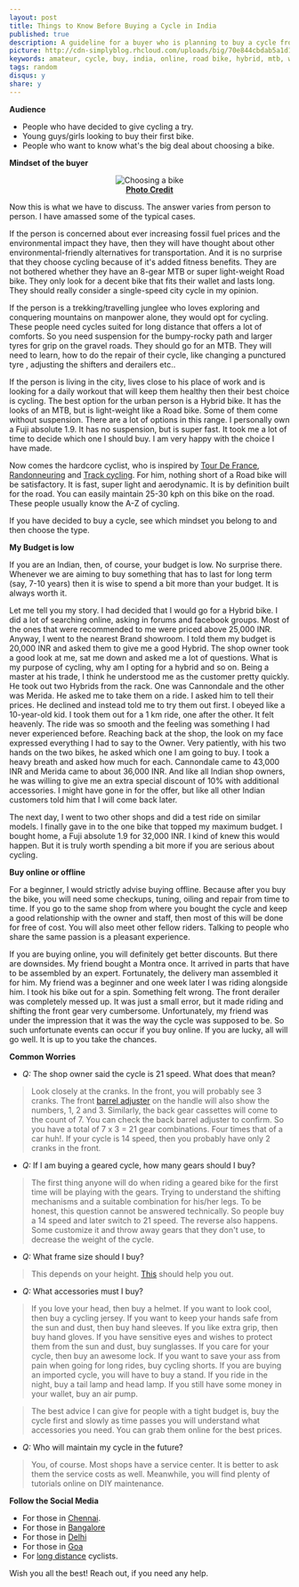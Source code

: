 ```yaml
---
layout: post
title: Things to Know Before Buying a Cycle in India
published: true
description: A guideline for a buyer who is planning to buy a cycle from India. Tips on choosing the type of cycle based on the buyer's need.
picture: http://cdn-simplyblog.rhcloud.com/uploads/big/70e844cbdab5a1d1b9236437090b7608.png
keywords: amateur, cycle, buy, india, online, road bike, hybrid, mtb, workout, commute, office
tags: random
disqus:	y
share: y
---
```


**Audience**

-   People who have decided to give cycling a try.
-   Young guys/girls looking to buy their first bike.
-   People who want to know what's the big deal about choosing a bike.

**Mindset of the buyer**

<center><img src="http://cdn-simplyblog.rhcloud.com/uploads/big/209820cc595af03a2150be24498ab9cd.jpg" alt="Choosing a bike" /></center>
<center><b class="small"><a href="http://uk.complex.com/sports/2014/06/buying-your-first-road-bike/">Photo Credit</a></b></center>

Now this is what we have to discuss. The answer varies from person to person. I have amassed some of the typical cases.

If the person is concerned about ever increasing fossil fuel prices and the environmental impact they have, then they will have thought about other environmental-friendly alternatives for transportation. And it is no surprise that they choose cycling because of it's added fitness benefits. They are not bothered whether they have an 8-gear MTB or super light-weight Road bike. They only look for a decent bike that fits their wallet and lasts long.  They should really consider a single-speed city cycle in my opinion. 

If the person is a trekking/travelling junglee who loves exploring and conquering mountains on manpower alone, they would opt for cycling. These people need cycles suited for long distance that offers a lot of comforts. So you need suspension for the bumpy-rocky path and larger tyres for grip on the gravel roads. They should go for an MTB. They will need to learn, how to do the repair of their cycle, like changing a punctured tyre , adjusting the shifters and derailers etc..

If the person is living in the city, lives close to his place of work and is looking for a daily workout that will keep them healthy then their best choice is cycling. The best option for the urban person is a Hybrid bike. It has the looks of an MTB, but is light-weight like a Road bike. Some of them come without suspension. There are a lot of options in this range. I personally own a Fuji absolute 1.9. It has no suspension, but is super fast. It took me a lot of time to decide which one I should buy. I am very happy with the choice I have made. 

Now comes the hardcore cyclist, who is inspired by [Tour De France](https://en.wikipedia.org/wiki/Tour_de_France), [Randonneuring](https://en.wikipedia.org/wiki/Randonneuring) and [Track cycling](https://en.wikipedia.org/wiki/Track_cycling). For him, nothing short of a Road bike will be satisfactory. It is fast, super light and aerodynamic. It is by definition built for the road. You can easily maintain 25-30 kph on this bike on the road. These people usually know the A-Z of cycling. 

If you have decided to buy a cycle, see which mindset you belong to and then choose the type. 

**My Budget is low**

If you are an Indian, then, of course, your budget is low. No surprise there. Whenever we are aiming to buy something that has to last for long term (say, 7-10 years) then it is wise to spend a bit more than your budget. It is always worth it. 

Let me tell you my story. I had decided that I would go for a Hybrid bike. I did a lot of searching online, asking in forums and facebook groups. Most of the ones that were recommended to me were priced above 25,000 INR. Anyway, I went to the nearest Brand showroom. I told them my budget is 20,000 INR and asked them to give me a good Hybrid. The shop owner took a good look at me, sat me down and asked me a lot of questions. What is my purpose of cycling, why am I opting for a hybrid and so on. Being a master at his trade, I think he understood me as the customer pretty quickly. He took out two Hybrids from the rack. One was Cannondale and the other was Merida. He asked me to take them on a ride. I asked him to tell their prices. He declined and instead told me to try them out first. I obeyed like a 10-year-old kid. I took them out for a 1 km ride, one after the other. It felt heavenly. The ride was so smooth and the feeling was something I had never experienced before. Reaching back at the shop, the look on my face expressed everything I had to say to the Owner. Very patiently, with his two hands on the two bikes, he asked which one I am going to buy. I took a heavy breath and asked how much for each. Cannondale came to 43,000 INR and Merida came to about 36,000 INR. And like all Indian shop owners, he was willing to give me an extra special discount of 10% with additional accessories. I might have gone in for the offer, but like all other Indian customers told him that I will come back later. 

The next day, I went to two other shops and did a test ride on similar models. I finally gave in to the one bike that topped my maximum budget. I bought home, a Fuji absolute 1.9 for 32,000 INR. I kind of knew this would happen. But it is truly worth spending a bit more if you are serious about cycling. 

**Buy online or offline**

For a beginner, I would strictly advise buying offline. Because after you buy the bike, you will need some checkups, tuning, oiling and repair from time to time. If you go to the same shop from where you bought the cycle and keep a good relationship with the owner and staff, then most of this will be done for free of cost. You will also meet other fellow riders. Talking to people who share the same passion is a pleasant experience. 

If you are buying online, you will definitely get better discounts. But there are downsides. My friend bought a Montra once. It arrived in parts that have to be assembled by an expert. Fortunately, the delivery man assembled it for him. My friend was a beginner and one week later I was riding alongside him. I took his bike out for a spin. Something felt wrong. The front derailer was completely messed up. It was just a small error,  but it made riding and shifting the front gear very cumbersome. Unfortunately, my friend was under the impression that it was the way the cycle was supposed to be. So such unfortunate events can occur if you buy online. If you are lucky, all will go well. It is up to you take the chances. 

**Common Worries**

+	*Q:* The shop owner said the cycle is 21 speed. What does that mean?

> Look closely at the cranks. In the front, you will probably see 3 cranks. The front [barrel adjuster](http://www.axiomgear.com/news/wp-content/uploads/2010/11/DSC5642.jpg) on the handle will also show the numbers, 1, 2 and 3. Similarly, the back gear cassettes will come to the count of 7. You can check the back barrel adjuster to confirm. So you have a total of 7 x 3 = 21 gear combinations. Four times that of a car huh!. If your cycle is 14 speed, then you probably have only 2 cranks in the front. 

+	*Q:* If I am buying a geared cycle, how many gears should I buy?

> The first thing anyone will do when riding a geared bike for the first time will be playing with the gears. Trying to understand the shifting mechanisms and a suitable combination for his/her legs. To be honest, this question cannot be answered technically. So people buy a 14 speed and later switch to 21 speed. The reverse also happens. Some customize it and throw away gears that they don't use, to decrease the weight of the cycle. 

+	*Q:* What frame size should I buy?

> This depends on your height. [This](http://www.ebicycles.com/bicycle-tools/frame-sizer) should help you out.

+	*Q:* What accessories must I buy?

> If you love your head, then buy a helmet. If you want to look cool, then buy a cycling jersey. If you want to keep your hands safe from the sun and dust, then buy hand sleeves. If you like extra grip, then buy hand gloves. If you have sensitive eyes and wishes to protect them from the sun and dust, buy sunglasses. If you care for your cycle, then buy an awesome lock. If you want to save your ass from pain  when going for long rides, buy cycling shorts. If you are buying an imported cycle, you will have to buy a stand. If you ride in the night, buy a tail lamp and head lamp. If you still have some money in your wallet, buy an air pump.

> The best advice I can give for people with a tight budget is, buy the cycle first and slowly as time passes you will understand what accessories you need. You can grab them online for the best prices.

+	*Q:* Who will maintain my cycle in the future?

> You, of course. Most shops have a service center. It is better to ask them the service costs as well. Meanwhile, you will find plenty of tutorials online on DIY maintenance.

**Follow the Social Media**

+ 	For those in [Chennai](https://www.facebook.com/groups/wccgisthebest/). 
+ 	For those in [Bangalore](https://www.facebook.com/groups/BangaloreCycling/)
+ 	For those in [Delhi](https://www.facebook.com/groups/westdelhicyclists/)
+ 	For those in [Goa](https://www.facebook.com/groups/69707669104/)
+ 	For [long distance](https://www.facebook.com/groups/484764288212276/) cyclists. 


Wish you all the best! Reach out, if you need any help.
